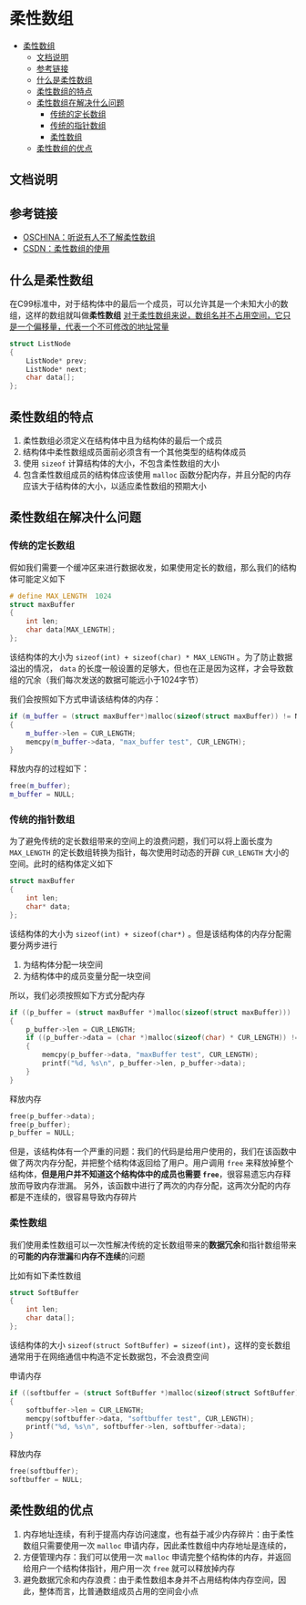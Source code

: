 # 柔性数组

<!-- TOC -->

- [柔性数组](#柔性数组)
  - [文档说明](#文档说明)
  - [参考链接](#参考链接)
  - [什么是柔性数组](#什么是柔性数组)
  - [柔性数组的特点](#柔性数组的特点)
  - [柔性数组在解决什么问题](#柔性数组在解决什么问题)
    - [传统的定长数组](#传统的定长数组)
    - [传统的指针数组](#传统的指针数组)
    - [柔性数组](#柔性数组-1)
  - [柔性数组的优点](#柔性数组的优点)

<!-- /TOC -->

## 文档说明

## 参考链接
* [OSCHINA：听说有人不了解柔性数组](https://my.oschina.net/u/4586915/blog/4582698)
* [CSDN：柔性数组的使用](https://blog.csdn.net/lws123253/article/details/80293743)

## 什么是柔性数组
在C99标准中，对于结构体中的最后一个成员，可以允许其是一个未知大小的数组，这样的数组就叫做**柔性数组**
<u>对于柔性数组来说，数组名并不占用空间，它只是一个偏移量，代表一个不可修改的地址常量</u>

```cpp
struct ListNode
{
    ListNode* prev;
    ListNode* next;
    char data[];
};
```

## 柔性数组的特点
1. 柔性数组必须定义在结构体中且为结构体的最后一个成员
2. 结构体中柔性数组成员面前必须含有一个其他类型的结构体成员
3. 使用 `sizeof` 计算结构体的大小，不包含柔性数组的大小
4. 包含柔性数组成员的结构体应该使用 `malloc` 函数分配内存，并且分配的内存应该大于结构体的大小，以适应柔性数组的预期大小

## 柔性数组在解决什么问题
### 传统的定长数组
假如我们需要一个缓冲区来进行数据收发，如果使用定长的数组，那么我们的结构体可能定义如下

```cpp
# define MAX_LENGTH  1024
struct maxBuffer
{
    int len;
    char data[MAX_LENGTH];
};
```

该结构体的大小为 `sizeof(int) + sizeof(char) * MAX_LENGTH` 。为了防止数据溢出的情况， `data` 的长度一般设置的足够大，但也在正是因为这样，才会导致数组的冗余（我们每次发送的数据可能远小于1024字节）

我们会按照如下方式申请该结构体的内存：

```cpp
if (m_buffer = (struct maxBuffer*)malloc(sizeof(struct maxBuffer)) != NULL)
{
    m_buffer->len = CUR_LENGTH;
    memcpy(m_buffer->data, "max_buffer test", CUR_LENGTH);
}
```

释放内存的过程如下：

```cpp
free(m_buffer);
m_buffer = NULL;
```

### 传统的指针数组
为了避免传统的定长数组带来的空间上的浪费问题，我们可以将上面长度为 `MAX_LENGTH` 的定长数组转换为指针，每次使用时动态的开辟 `CUR_LENGTH` 大小的空间。此时的结构体定义如下

```cpp
struct maxBuffer
{
    int len;
    char* data;
};
```

该结构体的大小为 `sizeof(int) + sizeof(char*)` 。但是该结构体的内存分配需要分两步进行
1. 为结构体分配一块空间
2. 为结构体中的成员变量分配一块空间

所以，我们必须按照如下方式分配内存

```cpp
if ((p_buffer = (struct maxBuffer *)malloc(sizeof(struct maxBuffer))) != NULL)
{
    p_buffer->len = CUR_LENGTH;
    if ((p_buffer->data = (char *)malloc(sizeof(char) * CUR_LENGTH)) != NULL)
    {
        memcpy(p_buffer->data, "maxBuffer test", CUR_LENGTH);
        printf("%d, %s\n", p_buffer->len, p_buffer->data);
    }
}
```

释放内存

```cpp
free(p_buffer->data);
free(p_buffer);
p_buffer = NULL;
```

但是，该结构体有一个严重的问题：我们的代码是给用户使用的，我们在该函数中做了两次内存分配，并把整个结构体返回给了用户。用户调用 `free` 来释放掉整个结构体，**但是用户并不知道这个结构体中的成员也需要 `free`**，很容易遗忘内存释放而导致内存泄漏。
另外，该函数中进行了两次的内存分配，这两次分配的内存都是不连续的，很容易导致内存碎片

### 柔性数组
我们使用柔性数组可以一次性解决传统的定长数组带来的**数据冗余**和指针数组带来的**可能的内存泄漏**和**内存不连续**的问题

比如有如下柔性数组

```cpp
struct SoftBuffer
{
    int len;
    char data[];
};
```

该结构体的大小 `sizeof(struct SoftBuffer) = sizeof(int)`，这样的变长数组通常用于在网络通信中构造不定长数据包，不会浪费空间

申请内存

```cpp
if ((softbuffer = (struct SoftBuffer *)malloc(sizeof(struct SoftBuffer) + sizeof(char) * CUR_LENGTH)) != NULL)
{
    softbuffer->len = CUR_LENGTH;
    memcpy(softbuffer->data, "softbuffer test", CUR_LENGTH);
    printf("%d, %s\n", softbuffer->len, softbuffer->data);
}
```

释放内存

```cpp
free(softbuffer);
softbuffer = NULL;
```

## 柔性数组的优点
1. 内存地址连续，有利于提高内存访问速度，也有益于减少内存碎片：由于柔性数组只需要使用一次 `malloc` 申请内存，因此柔性数组中内存地址是连续的，
2. 方便管理内存：我们可以使用一次 `malloc` 申请完整个结构体的内存，并返回给用户一个结构体指针，用户用一次 `free` 就可以释放掉内存
3. 避免数据冗余和内存浪费：由于柔性数组本身并不占用结构体内存空间，因此，整体而言，比普通数组成员占用的空间会小点